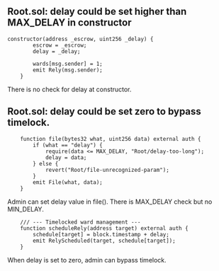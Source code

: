 ## Root.sol: delay could be set higher than MAX_DELAY in constructor

```solidity
constructor(address _escrow, uint256 _delay) {
        escrow = _escrow;
        delay = _delay;

        wards[msg.sender] = 1;
        emit Rely(msg.sender);
    }
```

There is no check for delay at constructor.

## Root.sol: delay could be set zero to bypass timelock.

```solidity
    function file(bytes32 what, uint256 data) external auth {
        if (what == "delay") {
            require(data <= MAX_DELAY, "Root/delay-too-long");
            delay = data;
        } else {
            revert("Root/file-unrecognized-param");
        }
        emit File(what, data);
    }
```
Admin can set delay value in file(). There is MAX_DELAY check but no MIN_DELAY.

```solidity
    /// --- Timelocked ward management ---
    function scheduleRely(address target) external auth {
        schedule[target] = block.timestamp + delay;
        emit RelyScheduled(target, schedule[target]);
    }
```
When delay is set to zero, admin can bypass timelock.